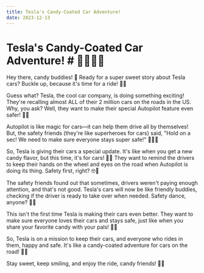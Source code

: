 ```yaml
---
title: Tesla's Candy-Coated Car Adventure!
date: 2023-12-13
---
```

# Tesla's Candy-Coated Car Adventure! # 🍫🌈🚗🍭

Hey there, candy buddies! 🌟 Ready for a super sweet story about Tesla cars? Buckle up, because it's time for a ride! 🚗🍬

Guess what? Tesla, the cool car company, is doing something exciting! They're recalling almost ALL of their 2 million cars on the roads in the US. Why, you ask? Well, they want to make their special Autopilot feature even safer! 🌟💡

Autopilot is like magic for cars—it can help them drive all by themselves! But, the safety friends (they're like superheroes for cars) said, "Hold on a sec! We need to make sure everyone stays super safe!" 🦸‍♂️🚦

So, Tesla is giving their cars a special update. It's like when you get a new candy flavor, but this time, it's for cars! 🍭🚙 They want to remind the drivers to keep their hands on the wheel and eyes on the road when Autopilot is doing its thing. Safety first, right? 🤓🚗

The safety friends found out that sometimes, drivers weren't paying enough attention, and that's not good. Tesla's cars will now be like friendly buddies, checking if the driver is ready to take over when needed. Safety dance, anyone? 💃🚗

This isn't the first time Tesla is making their cars even better. They want to make sure everyone loves their cars and stays safe, just like when you share your favorite candy with your pals! 🍬👭

So, Tesla is on a mission to keep their cars, and everyone who rides in them, happy and safe. It's like a candy-coated adventure for cars on the road! 🌈🚗

Stay sweet, keep smiling, and enjoy the ride, candy friends! 🍭🚀